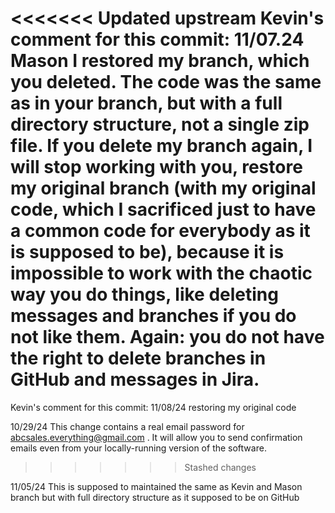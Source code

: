 <<<<<<< Updated upstream
Kevin's comment for this commit: 
11/07.24 Mason I restored my branch, which you deleted. The code was the same as in your branch, but with a full directory structure, not a single zip file. 
If you delete my branch again, I will stop working with you, restore my original branch (with my original code, which I sacrificed just to have a common code
for everybody as it is supposed to be), because it is impossible to work with the chaotic way you do things, like deleting messages and branches if you do not
like them. Again: you do not have the right to delete  branches in GitHub and messages in Jira.
=======
Kevin's comment for this commit:
11/08/24 restoring my original code

10/29/24 This change contains a real email password for abcsales.everything@gmail.com . It will allow you
to send confirmation emails even from your locally-running version of the software.
>>>>>>> Stashed changes

11/05/24 This is supposed to maintained the same as Kevin and Mason branch but with full directory
structure as it supposed to be on GitHub